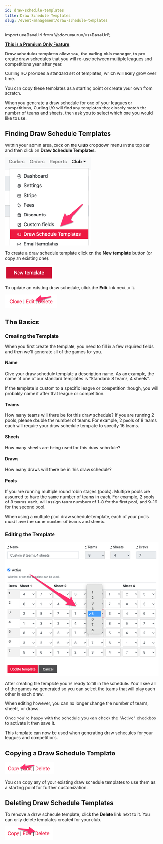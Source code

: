 ```yaml
---
id: draw-schedule-templates
title: Draw Schedule Templates
slug: /event-management/draw-schedule-templates
---
```

import useBaseUrl from '@docusaurus/useBaseUrl';

**[This is a Premium Only Feature](/docs/getting-started/premium)**

Draw schedules templates allow you, the curling club manager, to pre-create draw schedules that you will re-use between multiple leagues and competitions year after year.

Curling I/O provides a standard set of templates, which will likely grow over time.

You can copy these templates as a starting point or create your own from scratch.

When you generate a draw schedule for one of your leagues or competitions, Curling I/O will find any templates that closely match the number of teams and sheets, then ask you to select which one you would like to use.


## Finding Draw Schedule Templates

Within your admin area, click on the **Club** dropdown menu in the top bar and then click on **Draw Schedule Templates**.

![Navigation](/img/docs/event-management/draw-schedule-templates/navigation.png)

To create a draw schedule template click on the **New template** button (or copy an existing one).

![New](/img/docs/event-management/draw-schedule-templates/new.png)

To update an existing draw schedule, click the **Edit** link next to it.

![Edit](/img/docs/event-management/draw-schedule-templates/edit.png)


## The Basics

### Creating the Template

When you first create the template, you need to fill in a few required fields and then we'll generate all of the games for you.

#### Name

Give your draw schedule template a description name. As an example, the name of one of our standard templates is "Standard: 8 teams, 4 sheets".

If the template is custom to a specific league or competition though, you will probably name it after that league or competition.

#### Teams

How many teams will there be for this draw schedule? If you are running 2 pools, please double the number of teams. For example, 2 pools of 8 teams each will require your draw schedule template to specify 16 teams.

#### Sheets

How many sheets are being used for this draw schedule?

#### Draws

How many draws will there be in this draw schedule?

#### Pools

If you are running multiple round robin stages (pools). Multiple pools are assumed to have the same number of teams in each. For example, 2 pools of 8 teams each, will assign team numbers of 1-8 for the first pool, and 9-16 for the second pool.

When using a multiple pool draw schedule template, each of your pools must have the same number of teams and sheets.


### Editing the Template

![Editing](/img/docs/event-management/draw-schedule-templates/editing.png)

After creating the template you're ready to fill in the schedule. You'll see all of the games we generated so you can select the teams that will play each other in each draw.

When editing however, you can no longer change the number of teams, sheets, or draws.

Once you're happy with the schedule you can check the "Active" checkbox to activate it then save it.

This template can now be used when generating draw schedules for your leagues and competitions.


## Copying a Draw Schedule Template

![Edit](/img/docs/event-management/draw-schedule-templates/copy.png)

You can copy any of your existing draw schedule templates to use them as a starting point for further customization.

## Deleting Draw Schedule Templates

To remove a draw schedule template, click the **Delete** link next to it. You can only delete templates created for your club.

![Delete](/img/docs/event-management/draw-schedule-templates/delete.png)


